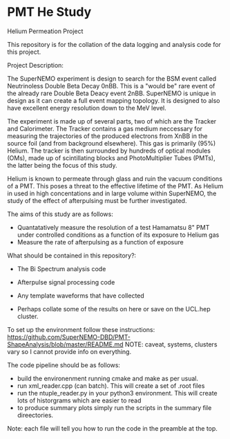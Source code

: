 # PMT He Study
Helium Permeation Project

This repository is for the collation of the data logging and analysis code for this project.

Project Description:

The SuperNEMO experiment is design to search for the BSM event called Neutrinoless Double Beta Decay 0nBB. This is a "would be" rare event of the already rare Double Beta Deacy event 2nBB. SuperNEMO is unique in design as it can create a full event mapping topology. It is designed to also have excellent energy resolution down to the MeV level.

The experiment is made up of several parts, two of which are the Tracker and Calorimeter. The Tracker contains a gas medium neccessary for measuring the trajectories of the produced electrons from XnBB in the source foil (and from background elsewhere). This gas is primarily (95%) Helium. The tracker is then surrounded by hundreds of optical modules (OMs), made up of scintillating blocks and PhotoMultiplier Tubes (PMTs), the latter being the focus of this study.

Helium is known to permeate through glass and ruin the vacuum conditions of a PMT. This poses a threat to the effective lifetime of the PMT. As Helium in used in high concentations and in large volume within SuperNEMO, the study of the effect of afterpulsing must be further investigated.

The aims of this study are as follows:
- Quantatatively measure the resolution of a test Hamamatsu 8" PMT under controlled conditions as a function of its exposure to Helium gas
- Measure the rate of afterpulsing as a function of exposure

What should be contained in this repository?:
- The Bi Spectrum analysis code 
- Afterpulse signal processing code 
- Any template waveforms that have collected

- Perhaps collate some of the results on here or save on the UCL.hep cluster.

To set up the environment follow these instructions: https://github.com/SuperNEMO-DBD/PMT-ShapeAnalysis/blob/master/README.md
NOTE: caveat, systems, clusters vary so I cannot provide info on everything. 

The code pipeline should be as follows:
- build the environenment running cmake and make as per usual.
- run xml_reader.cpp (can batch). This will create a set of .root files
- run the ntuple_reader.py in your python3 environment. This will create lots of historgrams which are easier to read
- to produce summary plots simply run the scripts in the summary file direectories.

Note: each file will tell you how to run the code in the preamble at the top.

